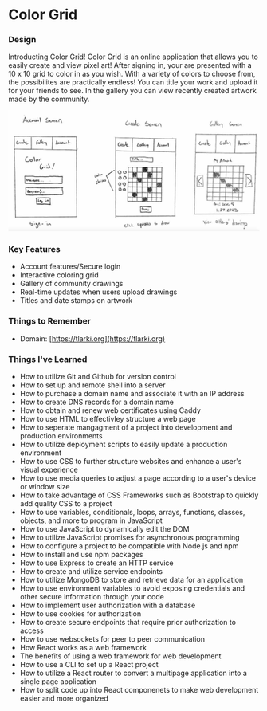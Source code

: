 # Color Grid

### Design
Introducting Color Grid! Color Grid is an online application that allows you to easily create and view pixel art! After signing in, your are presented with a 10 x 10 grid to color in as you wish. With a variety of colors to choose from, the possibilites are practically endless! You can title your work and upload it for your friends to see. In the gallery you can view recently created artwork made by the community.

![Sketch of application](startup-sketch.jpg)

### Key Features
* Account features/Secure login
* Interactive coloring grid
* Gallery of community drawings
* Real-time updates when users upload drawings
* Titles and date stamps on artwork

### Things to Remember
* Domain: [https://tlarki.org](https://tlarki.org)

### Things I've Learned
* How to utilize Git and Github for version control
* How to set up and remote shell into a server
* How to purchase a domain name and associate it with an IP address
* How to create DNS records for a domain name
* How to obtain and renew web certificates using Caddy
* How to use HTML to effectivley structure a web page
* How to seperate mangagment of a project into development and production environments
* How to utilize deployment scripts to easily update a production environment
* How to use CSS to further structure websites and enhance a user's visual experience
* How to use media queries to adjust a page according to a user's device or window size
* How to take advantage of CSS Frameworks such as Bootstrap to quickly add quality CSS to a project
* How to use variables, conditionals, loops, arrays, functions, classes, objects, and more to program in JavaScript
* How to use JavaScript to dynamically edit the DOM
* How to utilize JavaScript promises for asynchronous programming
* How to configure a project to be compatible with Node.js and npm
* How to install and use npm packages
* How to use Express to create an HTTP service
* How to create and utilize service endpoints
* How to utilize MongoDB to store and retrieve data for an application
* How to use environment variables to avoid exposing credentials and other secure information through your code
* How to implement user authorization with a database
* How to use cookies for authorization
* How to create secure endpoints that require prior authorization to access
* How to use websockets for peer to peer communication
* How React works as a web framework
* The benefits of using a web framework for web development
* How to use a CLI to set up a React project
* How to utilize a React router to convert a multipage application into a single page application
* How to split code up into React componenets to make web development easier and more organized